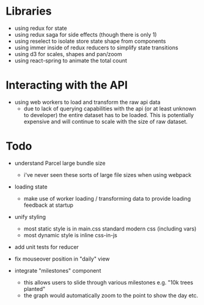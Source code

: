 # Libraries

- using redux for state
- using redux saga for side effects (though there is only 1)
- using reselect to isolate store state shape from components
- using immer inside of redux reducers to simplify state transitions
- using d3 for scales, shapes and pan/zoom
- using react-spring to animate the total count

# Interacting with the API

- using web workers to load and transform the raw api data
  - due to lack of querying capabilities with the api (or at least unknown to developer) the entire dataset has to be loaded. This is potentially expensive and will continue to scale with the size of raw dataset.

# Todo

- understand Parcel large bundle size

  - i've never seen these sorts of large file sizes when using webpack

* loading state

  - make use of worker loading / transforming data to provide loading feedback at startup

* unify styling

  - most static style is in main.css standard modern css (including vars)
  - most dynamic style is inline css-in-js

* add unit tests for reducer

* fix mouseover position in "daily" view

* integrate "milestones" component
  - this allows users to slide through various milestones e.g. "10k trees planted"
  - the graph would automatically zoom to the point to show the day etc.
